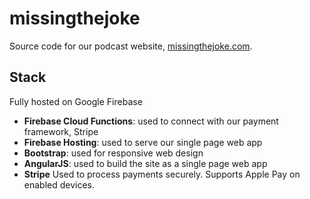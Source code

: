 # missingthejoke
Source code for our podcast website, [missingthejoke.com](https://missingthejoke.com). 

## Stack
Fully hosted on Google Firebase
* **Firebase Cloud Functions**: used to connect with our payment framework, Stripe
* **Firebase Hosting**: used to serve our single page web app
* **Bootstrap**: used for responsive web design
* **AngularJS**: used to build the site as a single page web app
* **Stripe** Used to process payments securely. Supports Apple Pay on enabled devices.
